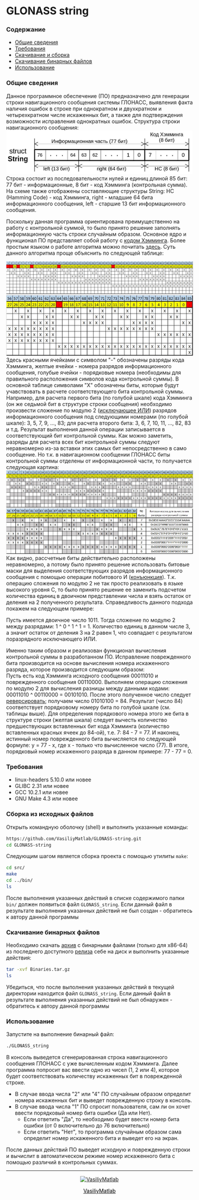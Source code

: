 <h1>GLONASS string</h1>

<h3>Содержание</h3>

- [Общие сведения](#Info)
- [Требования](#Requirements)
- [Скачивание и сборка](#Building)
- [Скачивание бинарных файлов](#Downloading)
- [Использование](#Usage)

<a name="Info"/><h3>Общие сведения</h3>
Данное программное обеспечение (ПО) предназначено для генерации строки навигационного сообщения системы ГЛОНАСС, выявления факта наличия ошибок в строке при однократном и двухкратном и четырехкратном числе искаженных бит, а также для подтверждения возможности исправления однократных ошибок. Структура строки навигационного сообщения:
<img src="figures/String_Structure.jpg"/>
Строка состоит из последовательности нулей и единиц длиной 85 бит: 77 бит - информационные, 8 бит - код Хэмминга (контрольная сумма). На схеме также отображены составляющие структуры String: HC (Hamming Code) - код Хэмминга, right - младшие 64 бита информационного сообщения, left - старшие 13 бит информационного сообщения.

Поскольку данная программа ориентирована преимущественно на работу с контрольной суммой, то было принято решение заполнять информационную часть строки случайным образом. Основное ядро и функционал ПО представляет собой работу с <a href="https://ru.wikipedia.org/wiki/%D0%9A%D0%BE%D0%B4_%D0%A5%D1%8D%D0%BC%D0%BC%D0%B8%D0%BD%D0%B3%D0%B0">кодом Хэмминга</a>. Более простым языком о работе алгоритма можно почитать <a href="https://habr.com/ru/post/140611/">здесь</a>. Суть данного алгоритма проще объяснить по следующей таблице:

<img src="figures/Table1_1.jpg"/>
<img src="figures/Table1_2.jpg"/>
Здесь красными ячейками с символом "-" обозначены разряды кода Хэмминга, желтые ячейки - номера разрядов информационного сообщения, голубые ячейки - порядковые номера (необходимы для правильного расположения символов кода контрольной суммы). В основной таблице символами "X" обозначены биты, которые будут учавствовать в расчете соответствующего бита контрольной суммы. Например, для расчета первого бита (по голубой шкале) кода Хэмминга (он же седьмой бит в структуре строки сообщения) необходимо произвести сложение по модулю 2 (<a href="https://ru.wikipedia.org/wiki/%D0%98%D1%81%D0%BA%D0%BB%D1%8E%D1%87%D0%B0%D1%8E%D1%89%D0%B5%D0%B5_%C2%AB%D0%B8%D0%BB%D0%B8%C2%BB">исключающее ИЛИ</a>) разрядов информационного сообщения под следующими номерами (по голубой шкале): 3, 5, 7, 9, ..., 83; для расчета второго бита: 3, 6, 7, 10, 11, ..., 82, 83 и т.д. Результат выполнения данной операции записывается в соответствующий бит контрольной суммы. Как можно заметить, разряды для расчета всех бит контрольной суммы следуют неравномерно из-за вставки этих самых бит непосредственно в само сообщение. Но т.к. в навигационном сообщении ГЛОНАСС биты контрольной суммы отделены от информационной части, то получается следующая картина:
<img src="figures/Table2_1.jpg"/>
<img src="figures/Table2_2.jpg"/>
Как видно, рассчетные биты действительно расположены неравномерно, а потому было принято решение использовать битовые маски для выделения соответствующих разрядов информационного сообщения с помощью операции побитового И (<a href="https://ru.wikipedia.org/wiki/%D0%9A%D0%BE%D0%BD%D1%8A%D1%8E%D0%BD%D0%BA%D1%86%D0%B8%D1%8F">конъюнкция</a>). Т.к. операцию сложения по модулю 2 не так просто реализовать в языке высокого уровня С, то было принято решение ее заменить подсчетом количества единиц в двоичном представлении числа и взять остаток от деления на 2 полученного результата. Справедливость данного подхода покажем на следующем примере:

Пусть имеется двоичное число 1011. Тогда сложение по модулю 2 между разрядами: 1 ^ 0 ^ 1 ^ 1 = 1. Количество единиц в данном числе 3, а значит остаток от деления 3 на 2 равен 1, что совпадает с результатом поразрядного исключающего ИЛИ.

Именно таким образом и реализован функционал вычисления контрольной суммы в разработанном ПО. Исправление поврежденного бита производится на основе вычисления номера искаженного разряда, которое производится следующим образом:  
Пусть есть код Хэмминга исходного сообщения 00011010 и поврежденного сообщения 00110000. Выполняем операцию сложения по модулю 2 для вычисления разницы между данными кодами: 00011010 ^ 00110000 = 00101010. После этого полученное число следует <a href="https://stackoverflow.com/questions/2602823/in-c-c-whats-the-simplest-way-to-reverse-the-order-of-bits-in-a-byte">реверсировать</a>; получаем число 01010100 = 84. Результат (число 84) соответствует порядковому номеру бита по голубой шкале (см. таблицы выше). Для определения порядкового номера этого же бита в структуре строки (желтая шкала) следует вычесть количество предшествующих вставленных бит кода Хэмминга (количество вставленных красных ячеек до 84-ой), т.е. 7: 84 - 7 = 77. И наконец, истинный номер поврежденного бита вычисляется по следующей формуле: y = 77 - x, где x - только что вычисленное число (77). В итоге, порядковый номер искаженного разряда в данном примере: 77 - 77 = 0.

<a name="Requirements"/><h3>Требования</h3>

- linux-headers 5.10.0 или новее
- GLIBC 2.31 или новее
- GCC 10.2.1 или новее
- GNU Make 4.3 или новее

<a name="Building"/><h3>Сборка из исходных файлов</h3>
Открыть командную оболочку (shell) и выполнить указанные команды:

```bash
https://github.com/VasiliyMatlab/GLONASS-string.git
cd GLONASS-string
```
Следующим шагом является сборка проекта с помощью утилиты `make`:
```bash
cd src/
make
cd ../bin/
ls
```
После выполнения указанных действий в списке содержимого папки `bin/` должен появиться файл `GLONASS_string`. Если данный файл в результате выполнения указанных действий не был создан - обратитесь к автору данной программы

<a name="Downloading"/><h3>Скачивание бинарных файлов</h3>
Необходимо скачать <a href="https://github.com/VasiliyMatlab/GLONASS-string/releases/latest/download/Binaries.tar.gz">архив</a> с бинарными файлами (только для x86-64) из последнего доступного <a href="https://github.com/VasiliyMatlab/GLONASS-string/releases/latest">релиза</a> себе на диск и выполнить указанные действия:

```bash
tar -xvf Binaries.tar.gz
ls
```
Убедиться, что после выполнения указанных действий в текущей директории находится файл `GLONASS_string`. Если данный файл в результате выполнения указанных действий не был обнаружен - обратитесь к автору данной программы

<a name="Usage"/><h3>Использование</h3>
Запустите на выполнение бинарный файл:

```bash
./GLONASS_string
```
В консоль выведется сгенерированная строка навигационного сообщения ГЛОНАСС с уже вычисленным кодом Хэмминга. Далее программа попросит вас ввести одно из чисел (1, 2 или 4), которое будет соответствовать количеству искаженных бит в поврежденной строке.
- В случае ввода числа "2" или "4" ПО случайным образом определит номера искаженных бит и выведет поврежденную строку в консоль.
- В случае ввода числа "1" ПО спросит пользователя, сам ли он хочет ввести порядковый номер бита ошибки (Да или Нет).
  - Если ответить "Да", то необходимо будет ввести номер бита ошибки (от 0 включительно до 76 включительно)
  - Если ответить "Нет", то программа случайным образом сама определит номер искаженного бита и выведет его на экран.  

После данных действий ПО выведет исходную и поврежденную строки и вычислит в автоматическом режиме номер искаженного бита с помощью различий в контрольных суммах.

***
<p align="center"><a href="https://github.com/VasiliyMatlab"><img src="https://github.com/VasiliyMatlab.png" width="100" alt="VasiliyMatlab" /></a></p>
<p align="center"><a href="https://github.com/VasiliyMatlab" style="color: #000000">VasiliyMatlab</a></p>
